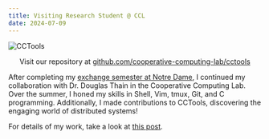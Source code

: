 ```yaml
---
title: Visiting Research Student @ CCL
date: 2024-07-09
---
```


![CCTools](https://cctools.readthedocs.io/en/stable/logos/cctools-logo.png)

<center>
Visit our repository at <a href=
"https://github.com/cooperative-computing-lab/cctools">
github.com/cooperative-computing-lab/cctools
</a>
</center>

After completing my
[exchange semester at Notre Dame](/education#Exchange-Student-ND), I continued
my collaboration with Dr. Douglas Thain in the Cooperative Computing Lab. Over
the summer, I honed my skills in Shell, Vim, tmux, Git, and C programming.
Additionally, I made contributions to CCTools, discovering the engaging world of
distributed systems!

For details of my work, take a look at [this post](/cctools).
